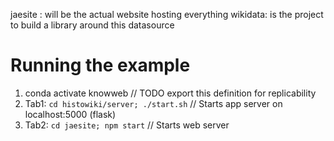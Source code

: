 jaesite : will be the actual website hosting everything
wikidata: is the project to build a library around this datasource


# Running the example

1. conda activate knowweb // TODO export this definition for replicability
2. Tab1: `cd histowiki/server; ./start.sh` // Starts app server on localhost:5000 (flask)
3. Tab2: `cd jaesite; npm start` // Starts web server
